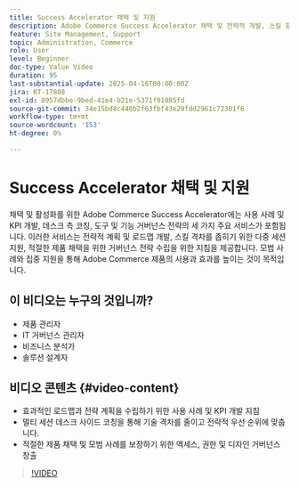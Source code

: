 ```yaml
---
title: Success Accelerator 채택 및 지원
description: Adobe Commerce Success Accelerator 채택 및 전략적 개발, 스킬 향상 및 거버넌스에 대한 지원에 대해 알아봅니다.
feature: Site Management, Support
topic: Administration, Commerce
role: User
level: Beginner
doc-type: Value Video
duration: 95
last-substantial-update: 2025-04-16T00:00:00Z
jira: KT-17808
exl-id: 8957dbbe-9bed-41e4-b21e-5371f91085fd
source-git-commit: 34e15bd8c440b2f63fbf43e29fdd2961c72301f6
workflow-type: tm+mt
source-wordcount: '153'
ht-degree: 0%

---
```


# Success Accelerator 채택 및 지원

채택 및 활성화를 위한 Adobe Commerce Success Accelerator에는 사용 사례 및 KPI 개발, 데스크 측 코칭, 도구 및 기능 거버넌스 전략의 세 가지 주요 서비스가 포함됩니다. 이러한 서비스는 전략적 계획 및 로드맵 개발, 스킬 격차를 좁히기 위한 다중 세션 지원, 적절한 제품 채택을 위한 거버넌스 전략 수립을 위한 지침을 제공합니다. 모범 사례와 집중 지원을 통해 Adobe Commerce 제품의 사용과 효과를 높이는 것이 목적입니다.

## 이 비디오는 누구의 것입니까?

* 제품 관리자
* IT 거버넌스 관리자
* 비즈니스 분석가
* 솔루션 설계자

## 비디오 콘텐츠 {#video-content}

* 효과적인 로드맵과 전략 계획을 수립하기 위한 사용 사례 및 KPI 개발 지침
* 멀티 세션 데스크 사이드 코칭을 통해 기술 격차를 줄이고 전략적 우선 순위에 맞춥니다.
* 적절한 제품 채택 및 모범 사례를 보장하기 위한 액세스, 권한 및 디자인 거버넌스 창출

>[!VIDEO](https://video.tv.adobe.com/v/3463085/?learn=on&enablevpops&captions=kor)
